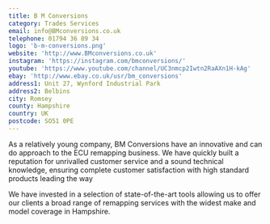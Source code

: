```yaml
---
title: B M Conversions
category: Trades Services
email: info@BMconversions.co.uk
telephone: 01794 36 89 34
logo: 'b-m-conversions.png'
website: 'http://www.BMconversions.co.uk'
instagram: 'https://instagram.com/bmconversions/'
youtube: 'https://www.youtube.com/channel/UC3nmcp2Iwtn2RaAXn1H-kAg'
ebay: 'http://www.ebay.co.uk/usr/bm_conversions'
address1: Unit 27, Wynford Industrial Park
address2: Belbins
city: Romsey
county: Hampshire
country: UK
postcode: SO51 0PE
---
```

As a relatively young company, BM Conversions have an innovative and can do approach to the ECU remapping business. We have quickly built a reputation for unrivalled customer service and a sound technical knowledge, ensuring complete customer satisfaction with high standard products leading the way

We have invested in a selection of state-of-the-art tools allowing us to offer our clients a broad range of remapping services with the widest make and model coverage in Hampshire.
